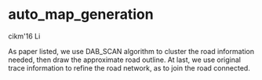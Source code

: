 # auto_map_generation
cikm'16 Li

As paper listed, we use DAB_SCAN algorithm to cluster the road information needed, then draw the approximate road outline. 
At last, we use original trace information to refine the road network, as to join the road connected.
